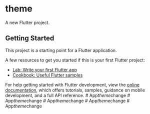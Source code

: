 
# theme

A new Flutter project.

## Getting Started

This project is a starting point for a Flutter application.

A few resources to get you started if this is your first Flutter project:

- [Lab: Write your first Flutter app](https://docs.flutter.dev/get-started/codelab)
- [Cookbook: Useful Flutter samples](https://docs.flutter.dev/cookbook)

For help getting started with Flutter development, view the
[online documentation](https://docs.flutter.dev/), which offers tutorials,
samples, guidance on mobile development, and a full API reference.
#   A p p _ t h e m e _ c h a n g e 
 
 #   A p p _ t h e m e _ c h a n g e 
 
 #   A p p _ t h e m e _ c h a n g e 
 
 #   A p p _ t h e m e _ c h a n g e 
 
 #   A p p _ t h e m e _ c h a n g e 
 
 
